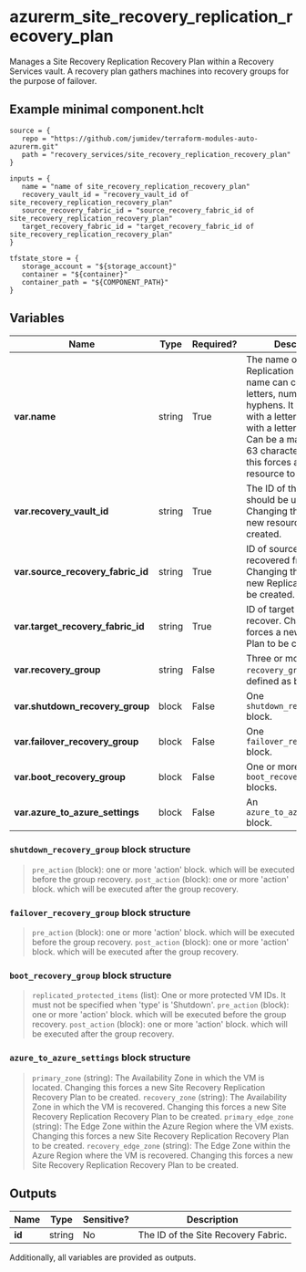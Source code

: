# azurerm_site_recovery_replication_recovery_plan

Manages a Site Recovery Replication Recovery Plan within a Recovery Services vault. A recovery plan gathers machines into recovery groups for the purpose of failover.

## Example minimal component.hclt

```hcl
source = {
   repo = "https://github.com/jumidev/terraform-modules-auto-azurerm.git" 
   path = "recovery_services/site_recovery_replication_recovery_plan" 
}

inputs = {
   name = "name of site_recovery_replication_recovery_plan" 
   recovery_vault_id = "recovery_vault_id of site_recovery_replication_recovery_plan" 
   source_recovery_fabric_id = "source_recovery_fabric_id of site_recovery_replication_recovery_plan" 
   target_recovery_fabric_id = "target_recovery_fabric_id of site_recovery_replication_recovery_plan" 
}

tfstate_store = {
   storage_account = "${storage_account}" 
   container = "${container}" 
   container_path = "${COMPONENT_PATH}" 
}

```

## Variables

| Name | Type | Required? |  Description |
| ---- | ---- | --------- |  ----------- |
| **var.name** | string | True | The name of the Replication Plan. The name can contain only letters, numbers, and hyphens. It should start with a letter and end with a letter or a number. Can be a maximum of 63 characters. Changing this forces a new resource to be created. | 
| **var.recovery_vault_id** | string | True | The ID of the vault that should be updated. Changing this forces a new resource to be created. | 
| **var.source_recovery_fabric_id** | string | True | ID of source fabric to be recovered from. Changing this forces a new Replication Plan to be created. | 
| **var.target_recovery_fabric_id** | string | True | ID of target fabric to recover. Changing this forces a new Replication Plan to be created. | 
| **var.recovery_group** | string | False | Three or more `recovery_group` block defined as below. | 
| **var.shutdown_recovery_group** | block | False | One `shutdown_recovery_group` block. | 
| **var.failover_recovery_group** | block | False | One `failover_recovery_group` block. | 
| **var.boot_recovery_group** | block | False | One or more `boot_recovery_group` blocks. | 
| **var.azure_to_azure_settings** | block | False | An `azure_to_azure_settings` block. | 

### `shutdown_recovery_group` block structure

>`pre_action` (block): one or more 'action' block. which will be executed before the group recovery.
>`post_action` (block): one or more 'action' block. which will be executed after the group recovery.

### `failover_recovery_group` block structure

>`pre_action` (block): one or more 'action' block. which will be executed before the group recovery.
>`post_action` (block): one or more 'action' block. which will be executed after the group recovery.

### `boot_recovery_group` block structure

>`replicated_protected_items` (list): One or more protected VM IDs. It must not be specified when 'type' is 'Shutdown'.
>`pre_action` (block): one or more 'action' block. which will be executed before the group recovery.
>`post_action` (block): one or more 'action' block. which will be executed after the group recovery.

### `azure_to_azure_settings` block structure

>`primary_zone` (string): The Availability Zone in which the VM is located. Changing this forces a new Site Recovery Replication Recovery Plan to be created.
>`recovery_zone` (string): The Availability Zone in which the VM is recovered. Changing this forces a new Site Recovery Replication Recovery Plan to be created.
>`primary_edge_zone` (string): The Edge Zone within the Azure Region where the VM exists. Changing this forces a new Site Recovery Replication Recovery Plan to be created.
>`recovery_edge_zone` (string): The Edge Zone within the Azure Region where the VM is recovered. Changing this forces a new Site Recovery Replication Recovery Plan to be created.



## Outputs

| Name | Type | Sensitive? | Description |
| ---- | ---- | --------- | --------- |
| **id** | string | No  | The ID of the Site Recovery Fabric. | 

Additionally, all variables are provided as outputs.
